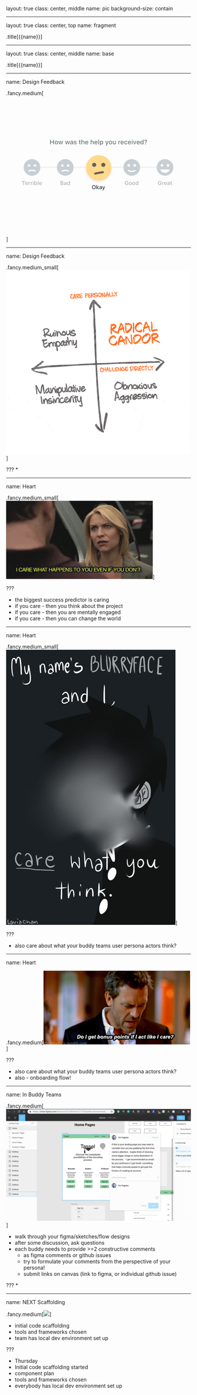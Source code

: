 layout: true
class: center, middle
name: pic
background-size: contain

---

layout: true
class: center, top
name: fragment

.title[{{name}}]

---
layout: true
class: center, middle
name: base

.title[{{name}}]




---
name: Design Feedback

.fancy.medium[![](img/howwashelp.gif)]




---
name: Design Feedback

.fancy.medium_small[![](img/radical-candor.gif)]


???
*



---
name: Heart

.fancy.medium_small[![](img/care.gif)]


???
* the biggest success predictor is caring
* if you care - then you think about the project
* if you care - then you are mentally engaged
* if you care - then you can change the world




---
name: Heart

.fancy.medium_small[![](img/icare.gif)]


???
* also care about what your buddy teams user persona actors think?



---
name: Heart

.fancy.medium[![](img/pretentyoucare.gif)]


???
* also care about what your buddy teams user persona actors think?
* also - onboarding flow!  





---
name: In Buddy Teams

.fancy.medium[![](img/figmafeedback.jpg)]


* walk through your figma/sketches/flow designs
* after some discussion, ask questions
* each buddy needs to provide >=2 constructive comments
    * as figma comments or github issues
    * try to formulate your comments from the perspective of your persona!
    * submit links on canvas (link to figma, or individual github issue)

???
*


---
name: NEXT Scaffolding

.fancy.medium[![](../04_design/img/bamboo-scaffolding.gif)]

* initial code scaffolding
* tools and frameworks chosen
* team has local dev environment set up

???
* Thursday
* Initial code scaffolding started
* component plan
* tools and frameworks chosen
* everybody has local dev environment set up
